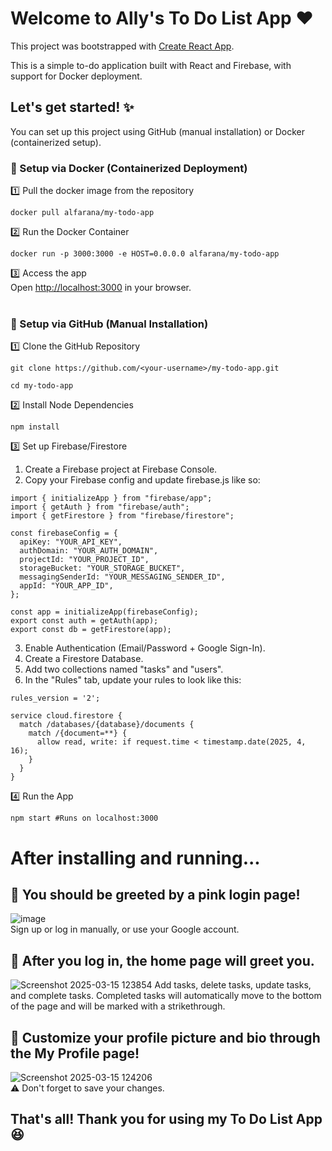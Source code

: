 # Welcome to Ally's To Do List App ❤️
This project was bootstrapped with [Create React App](https://github.com/facebook/create-react-app).

This is a simple to-do application built with React and Firebase, with support for Docker deployment.

## Let's get started! ✨
You can set up this project using GitHub (manual installation) or Docker (containerized setup).

### 🐳 Setup via Docker (Containerized Deployment)
1️⃣ Pull the docker image from the repository
```
docker pull alfarana/my-todo-app
```

2️⃣ Run the Docker Container
```
docker run -p 3000:3000 -e HOST=0.0.0.0 alfarana/my-todo-app
```

3️⃣ Access the app<br/>
Open [http://localhost:3000](http://localhost:3000) in your browser.<br/><br/>


### 🔧 Setup via GitHub (Manual Installation)
1️⃣ Clone the GitHub Repository 
```
git clone https://github.com/<your-username>/my-todo-app.git
```
```
cd my-todo-app
```

2️⃣ Install Node Dependencies
```
npm install
```

3️⃣ Set up Firebase/Firestore
1. Create a Firebase project at Firebase Console.
2. Copy your Firebase config and update firebase.js like so:

```
import { initializeApp } from "firebase/app";
import { getAuth } from "firebase/auth";
import { getFirestore } from "firebase/firestore";

const firebaseConfig = {
  apiKey: "YOUR_API_KEY",
  authDomain: "YOUR_AUTH_DOMAIN",
  projectId: "YOUR_PROJECT_ID",
  storageBucket: "YOUR_STORAGE_BUCKET",
  messagingSenderId: "YOUR_MESSAGING_SENDER_ID",
  appId: "YOUR_APP_ID",
};

const app = initializeApp(firebaseConfig);
export const auth = getAuth(app);
export const db = getFirestore(app);
```
3. Enable Authentication (Email/Password + Google Sign-In).
4. Create a Firestore Database.
5. Add two collections named "tasks" and "users".
6. In the "Rules" tab, update your rules to look like this:

```
rules_version = '2';

service cloud.firestore {
  match /databases/{database}/documents {
    match /{document=**} {
      allow read, write: if request.time < timestamp.date(2025, 4, 16);
    }
  }
}
```


4️⃣ Run the App
```
npm start #Runs on localhost:3000
```

# After installing and running...</br>
## 🎀 You should be greeted by a pink login page!
![image](https://github.com/user-attachments/assets/5370d784-3a64-4f95-a9a1-4cdd0c9792c1)
</br>
Sign up or log in manually, or use your Google account.
</br>
## 🌸 After you log in, the home page will greet you.
![Screenshot 2025-03-15 123854](https://github.com/user-attachments/assets/0fa89f56-832e-4168-a66d-c1f4f02a062e)
Add tasks, delete tasks, update tasks, and complete tasks. Completed tasks will automatically move to the bottom of the page and will be marked with a strikethrough.
</br>
## 🎁 Customize your profile picture and bio through the My Profile page!
![Screenshot 2025-03-15 124206](https://github.com/user-attachments/assets/73a79ad9-629d-4c95-8c5a-925ab1420612)
</br>
⚠️ Don't forget to save your changes.

## That's all! Thank you for using my To Do List App 😆
